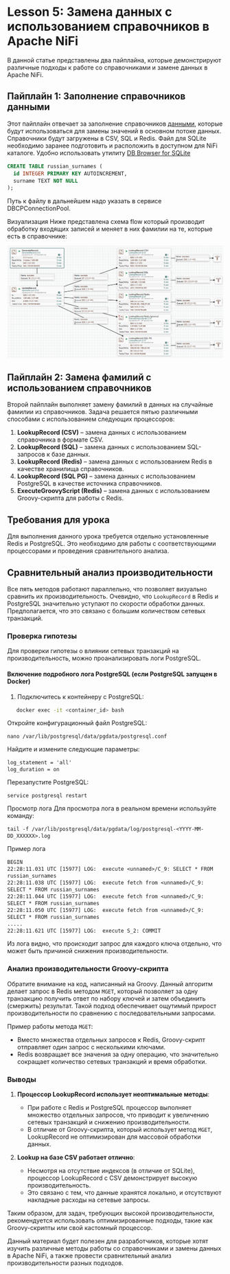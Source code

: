 # Lesson 5: Замена данных с использованием справочников в Apache NiFi

В данной статье представлены два пайплайна, которые демонстрируют различные подходы к работе со справочниками и замене данных в Apache NiFi.

## Пайплайн 1: Заполнение справочников данными
Этот пайплайн отвечает за заполнение справочников [данными](https://raw.githubusercontent.com/sorokinpf/russian_names/refs/heads/master/russian_surnames.txt), которые будут использоваться для замены значений в основном потоке данных. Справочники будут загружены в CSV, SQL и Redis.
Файл для SQLite необходимо заранее подготовить и расположить в доступном для NiFi каталоге. Удобно использовать утилиту [DB Browser for SQLite](https://sqlitebrowser.org/)

```sql
CREATE TABLE russian_surnames (
  id INTEGER PRIMARY KEY AUTOINCREMENT,
  surname TEXT NOT NULL
);
```
Путь к файлу в дальнейшем надо указать в сервисе DBCPConnectionPool.

Визуализация
Ниже представлена схема flow который производит обработку входящих записей и меняет в них фамилии на те, которые есть в справочнике:

![NiFi Flow](pipeline.png)

## Пайплайн 2: Замена фамилий с использованием справочников
Второй пайплайн выполняет замену фамилий в данных на случайные фамилии из справочников. Задача решается пятью различными способами с использованием следующих процессоров:

1. **LookupRecord (CSV)** – замена данных с использованием справочника в формате CSV.
2. **LookupRecord (SQL)** – замена данных с использованием SQL-запросов к базе данных.
3. **LookupRecord (Redis)** – замена данных с использованием Redis в качестве хранилища справочников.
4. **LookupRecord (SQL PG)** – замена данных с использованием PostgreSQL в качестве источника справочников.
5. **ExecuteGroovyScript (Redis)** – замена данных с использованием Groovy-скрипта для работы с Redis.

## Требования для урока
Для выполнения данного урока требуется отдельно установленные Redis и PostgreSQL. Это необходимо для работы с соответствующими процессорами и проведения сравнительного анализа.

## Сравнительный анализ производительности
Все пять методов работают параллельно, что позволяет визуально сравнить их производительность. Очевидно, что `LookupRecord` в Redis и PostgreSQL значительно уступают по скорости обработки данных. Предполагается, что это связано с большим количеством сетевых транзакций.

### Проверка гипотезы
Для проверки гипотезы о влиянии сетевых транзакций на производительность, можно проанализировать логи PostgreSQL.

#### Включение подробного лога PostgreSQL (если PostgreSQL запущен в Docker)
1. Подключитесь к контейнеру с PostgreSQL:
```bash
   docker exec -it <container_id> bash
```
Откройте конфигурационный файл PostgreSQL:

```
nano /var/lib/postgresql/data/pgdata/postgresql.conf
```
Найдите и измените следующие параметры:

```
log_statement = 'all'
log_duration = on
```
Перезапустите PostgreSQL:

```
service postgresql restart
```
Просмотр лога
Для просмотра лога в реальном времени используйте команду:

```
tail -f /var/lib/postgresql/data/pgdata/log/postgresql-<YYYY-MM-DD_XXXXXX>.log
```
Пример лога
```
BEGIN
22:28:11.031 UTC [15977] LOG:  execute <unnamed>/C_9: SELECT * FROM russian_surnames
22:28:11.038 UTC [15977] LOG:  execute fetch from <unnamed>/C_9: SELECT * FROM russian_surnames
22:28:11.044 UTC [15977] LOG:  execute fetch from <unnamed>/C_9: SELECT * FROM russian_surnames
22:28:11.050 UTC [15977] LOG:  execute fetch from <unnamed>/C_9: SELECT * FROM russian_surnames
.....
22:28:11.621 UTC [15977] LOG:  execute S_2: COMMIT
```
Из лога видно, что происходит запрос для каждого ключа отдельно, что может быть причиной снижения производительности.

### Анализ производительности Groovy-скрипта

Обратите внимание на код, написанный на Groovy. Данный алгоритм делает запрос в Redis методом `MGET`, который позволяет за одну транзакцию получить ответ по набору ключей и затем объединить (смержить) результат. Такой подход обеспечивает ощутимый прирост производительности по сравнению с последовательными запросами.

Пример работы метода `MGET`:
- Вместо множества отдельных запросов к Redis, Groovy-скрипт отправляет один запрос с несколькими ключами.
- Redis возвращает все значения за одну операцию, что значительно сокращает количество сетевых транзакций и время обработки.

### Выводы

1. **Процессор LookupRecord использует неоптимальные методы**:
   - При работе с Redis и PostgreSQL процессор выполняет множество отдельных запросов, что приводит к увеличению сетевых транзакций и снижению производительности.
   - В отличие от Groovy-скрипта, который использует метод `MGET`, LookupRecord не оптимизирован для массовой обработки данных.

2. **Lookup на базе CSV работает отлично**:
   - Несмотря на отсутствие индексов (в отличие от SQLite), процессор LookupRecord с CSV демонстрирует высокую производительность.
   - Это связано с тем, что данные хранятся локально, и отсутствуют накладные расходы на сетевые запросы.

Таким образом, для задач, требующих высокой производительности, рекомендуется использовать оптимизированные подходы, такие как Groovy-скрипты или свой кастомный процессор. 


Данный материал будет полезен для разработчиков, которые хотят изучить различные методы работы со справочниками и замены данных в Apache NiFi, а также провести сравнительный анализ производительности разных подходов.
